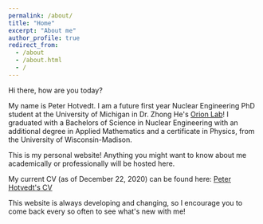 ```yaml
---
permalink: /about/
title: "Home"
excerpt: "About me"
author_profile: true
redirect_from: 
  - /about
  - /about.html
  - /
---
```


Hi there, how are you today? 

My name is Peter Hotvedt. I am a future first year Nuclear Engineering PhD student at the University of Michigan in Dr. Zhong He's [Orion Lab](https://cztlab.engin.umich.edu/)! I graduated with a Bachelors of Science in Nuclear Engineering with an additional degree in Applied Mathematics and a certificate in Physics, from the University of Wisconsin-Madison.

This is my personal website! Anything you might want to know about me academically or professionally will be hosted here.

My current CV (as of December 22, 2020) can be found here: [Peter Hotvedt's CV](/files/Peter_Hotvedt_CV___202012__WEBSITE_.pdf)

This website is always developing and changing, so I encourage you to come back every so often to see what's new with me!

